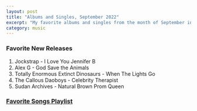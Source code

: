 ```yaml
---
layout: post
title: "Albums and Singles, September 2022"
excerpt: "My favorite albums and singles from the month of September in the 2022nd year. "
category: music
---
```


### Favorite New Releases
1. Jockstrap - I Love You Jennifer B
1. Alex G - God Save the Animals
1. Totally Enormous Extinct Dinosaurs - When The Lights Go
1. The Callous Daoboys - Celebrity Therapist
1. Sudan Archives - Natural Brown Prom Queen

### <a href="https://open.spotify.com/playlist/5O19z93fYrcPt58fI1ehfm" target="_blank" rel="noopener">Favorite Songs Playlist</a>
